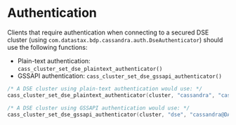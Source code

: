 # Authentication

Clients that require authentication when connecting to a secured DSE cluster
(using `com.datastax.bdp.cassandra.auth.DseAuthenticator`) should use the
following functions:

* Plain-text authentication: `cass_cluster_set_dse_plaintext_authenticator()`
* GSSAPI authentication: `cass_cluster_set_dse_gssapi_authenticator()`

```c
/* A DSE cluster using plain-text authentication would use: */
cass_cluster_set_dse_plaintext_authenticator(cluster, "cassandra", "cassandra");

/* A DSE cluster using GSSAPI authentication would use: */
cass_cluster_set_dse_gssapi_authenticator(cluster, "dse", "cassandra@DATASTAX.COM");
```
